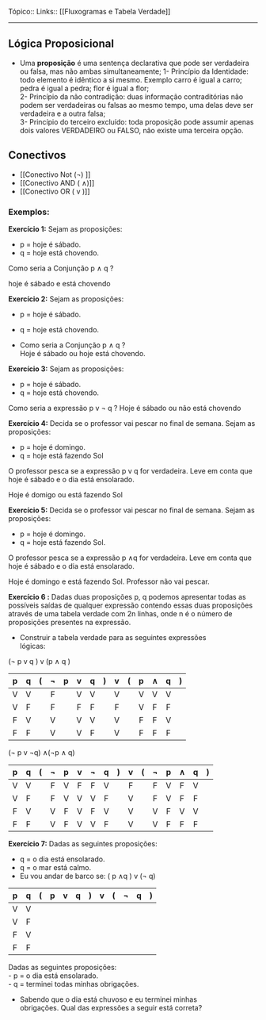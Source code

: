 Tópico::
Links:: [[Fluxogramas e Tabela Verdade]]

---
## Lógica Proposicional

- Uma **proposição** é uma sentença declarativa que pode ser verdadeira ou falsa, mas não ambas simultaneamente;
	1- Princípio da Identidade: todo elemento é idêntico a si mesmo. Exemplo carro é igual  a carro; pedra é igual a pedra; flor é igual a flor;  
	2- Princípio da não contradição: duas informação contraditórias não podem ser  verdadeiras ou falsas ao mesmo tempo, uma delas deve ser verdadeira e a outra falsa;  
	3- Princípio do terceiro excluído: toda proposição pode assumir apenas dois valores VERDADEIRO ou FALSO, não existe uma terceira opção.

## Conectivos

- [[Conectivo Not (¬) ]]
- [[Conectivo AND ( ∧)]]
- [[Conectivo OR ( v )]]

### Exemplos:


**Exercício 1:** Sejam as proposições:  

- p = hoje é sábado.  
- q = hoje está chovendo. 

Como seria a Conjunção p ∧ q ?

hoje é sábado e está chovendo

**Exercício 2:** Sejam as proposições:  
- p = hoje é sábado.  
- q = hoje está chovendo.

- Como seria a Conjunção p ∧ q ?  
Hoje é sábado ou hoje está chovendo.

**Exercício 3:**  Sejam as proposições:

- p = hoje é sábado.  
- q = hoje está chovendo. 

Como seria a expressão p v ¬ q ?
Hoje é sábado ou não está chovendo 

**Exercício 4:**  Decida se o professor vai pescar no final de semana. Sejam as  proposições:  

- p = hoje é domingo.  
- q = hoje está fazendo Sol
  
O professor pesca se a expressão p v q for verdadeira. Leve em conta que hoje é sábado e o dia está ensolarado.

Hoje é domigo ou está fazendo Sol

**Exercício 5:**   Decida se o professor vai pescar no final de semana. Sejam as  proposições:

-  p = hoje é domingo.  
- q = hoje está fazendo Sol.

O professor pesca se a expressão p ∧q for verdadeira. Leve em conta que hoje é sábado e o dia está ensolarado.

Hoje é domingo e está fazendo Sol.
Professor não vai pescar.

**Exercício 6 :** Dadas duas proposições p, q podemos apresentar todas as  possíveis saídas de qualquer expressão contendo essas duas proposições através de uma tabela verdade com 2n linhas,  onde n é o número de proposições presentes na expressão.  
- Construir a tabela verdade para as seguintes expressões  
lógicas:

(¬ p v q ) v (p ∧ q )

|  p  |  q  | ( |¬  |p  |v  |q  |)  | v |(  |p  |∧  | q | ) |
|:---:|:---:|:-:|:-:|:-:|:-:|:-:|:-:|:-:|:-:|:-:|:-:|:-:|:-:|
|  V  |  V  |   | F |   | V | V |   | V |   | V | V | V |   |
|  V  |  F  |   | F |   | F | F |   | F |   | V | F | F |   | 
|  F  |  V  |   | V |   | V | V |   | V |   | F | F | V |   |    
|  F  |  F  |   | V |   | V | F |   | V |   | F | F | F |   | 



(¬ p v ¬q) ∧(¬p ∧ q)

|  p  |  q  | ( |¬  |p  |v  |¬ | q |)  | v |(  |¬ |p |∧  | q | ) |
|:---:|:---:|:-:|:-:|:-:|:-:|:-:|:-:|:-:|:-:|:-:|:-:|:-:|:-:|:-:|:-:|
|  V  |  V  |   | F |  V | F | F | V |  | F  |   | F | V | F | V  |
|  V  |  F  |   | F |  V | V | V | F |  | V  |   | F | V | F | F  | 
|  F  |  V  |   | V |  F | V | F | V |  | V  |   | V | F | V | V  |    
|  F  |  F  |   | V |  F | V | V | F |  | V  |   | V | F | F | F  | 

**Exercício 7:** Dadas as seguintes proposições:  
- q = o dia está ensolarado.  
- q = o mar está calmo.  
- Eu vou andar de barco se: ( p ∧q ) v (¬ q)

|  p  |  q  | ( |p  |v  | q |)  | v |(  |¬ | q | ) |
|:---:|:---:|:-:|:-:|:-:|:-:|:-:|:-:|:-:|:-:|:-:|:-:|
|  V  |  V  |   |  |   |  |  |  |  |   |   |  |  |  |    
|  V  |  F  |   |  |   |  |  |  |  |   |   |  |  |   |    
|  F  |  V  |   |  |   |  |  |  |  |   |   |  |  |   |       
|  F  |  F  |   |  |   |  |  |  |  |   |   |  |  |   | 

Dadas as seguintes proposições:  
	- p = o dia está ensolarado.  
	- q = terminei todas minhas obrigações.  

- Sabendo que o dia está chuvoso e eu terminei minhas  
obrigações. 
Qual das expressões a seguir está correta?